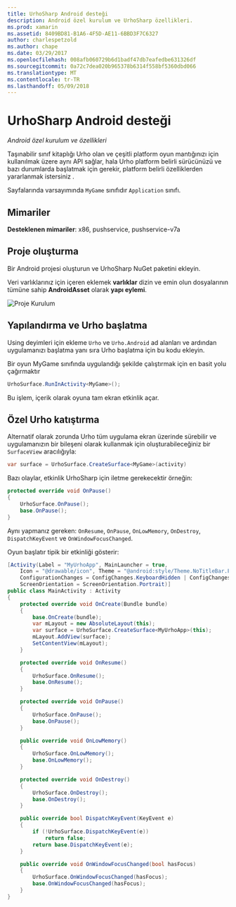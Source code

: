 ```yaml
---
title: UrhoSharp Android desteği
description: Android özel kurulum ve UrhoSharp özellikleri.
ms.prod: xamarin
ms.assetid: 8409BD81-B1A6-4F5D-AE11-6BBD3F7C6327
author: charlespetzold
ms.author: chape
ms.date: 03/29/2017
ms.openlocfilehash: 008afb060729b6d1badf47db7eafedbe631326df
ms.sourcegitcommit: 0a72c7dea020b965378b6314f558bf5360dbd066
ms.translationtype: MT
ms.contentlocale: tr-TR
ms.lasthandoff: 05/09/2018
---
```

# <a name="urhosharp-android-support"></a>UrhoSharp Android desteği

_Android özel kurulum ve özellikleri_

Taşınabilir sınıf kitaplığı Urho olan ve çeşitli platform oyun mantığınızı için kullanılmak üzere aynı API sağlar, hala Urho platform belirli sürücünüzü ve bazı durumlarda başlatmak için gerekir, platform belirli özelliklerden yararlanmak istersiniz .

Sayfalarında varsayımında `MyGame` sınıfıdır `Application` sınıfı.

## <a name="architectures"></a>Mimariler

**Desteklenen mimariler**: x86, pushservice, pushservice-v7a

## <a name="create-a-project"></a>Proje oluşturma

Bir Android projesi oluşturun ve UrhoSharp NuGet paketini ekleyin.

Veri varlıklarınız için içeren eklemek **varlıklar** dizin ve emin olun dosyalarının tümüne sahip **AndroidAsset** olarak **yapı eylemi**.

![Proje Kurulum](android-images/image-3.png "varlıklar dizinine varlıkları içeren veri ekleme")

## <a name="configure-and-launching-urho"></a>Yapılandırma ve Urho başlatma

Using deyimleri için ekleme `Urho` ve `Urho.Android` ad alanları ve ardından uygulamanızı başlatma yanı sıra Urho başlatma için bu kodu ekleyin.

Bir oyun MyGame sınıfında uygulandığı şekilde çalıştırmak için en basit yolu çağırmaktır

```csharp
UrhoSurface.RunInActivity<MyGame>();
```

Bu işlem, içerik olarak oyuna tam ekran etkinlik açar.

## <a name="custom-embedding-of-urho"></a>Özel Urho katıştırma

Alternatif olarak zorunda Urho tüm uygulama ekran üzerinde sürebilir ve uygulamanızın bir bileşeni olarak kullanmak için oluşturabileceğiniz bir `SurfaceView` aracılığıyla:

```csharp
var surface = UrhoSurface.CreateSurface<MyGame>(activity)
```

Bazı olaylar, etkinlik UrhoSharp için iletme gerekecektir örneğin:

```csharp
protected override void OnPause()
{
    UrhoSurface.OnPause();
    base.OnPause();
}
```

Aynı yapmanız gereken: `OnResume`, `OnPause`, `OnLowMemory`, `OnDestroy`, `DispatchKeyEvent` ve `OnWindowFocusChanged`.

Oyun başlatır tipik bir etkinliği gösterir:

```csharp
[Activity(Label = "MyUrhoApp", MainLauncher = true,
    Icon = "@drawable/icon", Theme = "@android:style/Theme.NoTitleBar.Fullscreen",
    ConfigurationChanges = ConfigChanges.KeyboardHidden | ConfigChanges.Orientation,
    ScreenOrientation = ScreenOrientation.Portrait)]
public class MainActivity : Activity
{
    protected override void OnCreate(Bundle bundle)
    {
        base.OnCreate(bundle);
        var mLayout = new AbsoluteLayout(this);
        var surface = UrhoSurface.CreateSurface<MyUrhoApp>(this);
        mLayout.AddView(surface);
        SetContentView(mLayout);
    }

    protected override void OnResume()
    {
        UrhoSurface.OnResume();
        base.OnResume();
    }

    protected override void OnPause()
    {
        UrhoSurface.OnPause();
        base.OnPause();
    }

    public override void OnLowMemory()
    {
        UrhoSurface.OnLowMemory();
        base.OnLowMemory();
    }

    protected override void OnDestroy()
    {
        UrhoSurface.OnDestroy();
        base.OnDestroy();
    }

    public override bool DispatchKeyEvent(KeyEvent e)
    {
        if (!UrhoSurface.DispatchKeyEvent(e))
            return false;
        return base.DispatchKeyEvent(e);
    }

    public override void OnWindowFocusChanged(bool hasFocus)
    {
        UrhoSurface.OnWindowFocusChanged(hasFocus);
        base.OnWindowFocusChanged(hasFocus);
    }
}
```

